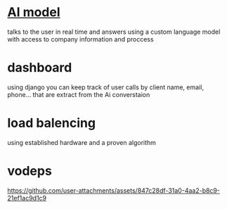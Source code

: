 # [AI model](https://github.com/hexxt-git/Artificial-Intelligence-Agent)
talks to the user in real time and answers using a custom language model with access to company information and proccess

# dashboard 
using django you can keep track of user calls by client name, email, phone... that are extract from the Ai converstaion

# load balencing

using established hardware and a proven algorithm

# vodeps

https://github.com/user-attachments/assets/847c28df-31a0-4aa2-b8c9-21ef1ac9d1c9

